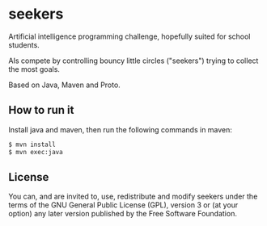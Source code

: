 # seekers

Artificial intelligence programming challenge, hopefully suited for school students.

AIs compete by controlling bouncy little circles ("seekers") trying to collect the most goals.

Based on Java, Maven and Proto.

## How to run it

Install java and maven, then run the following commands in maven:

```cmd
$ mvn install
$ mvn exec:java
```

## License

You can, and are invited to, use, redistribute and modify seekers under the terms
of the GNU General Public License (GPL), version 3 or (at your option) any
later version published by the Free Software Foundation.